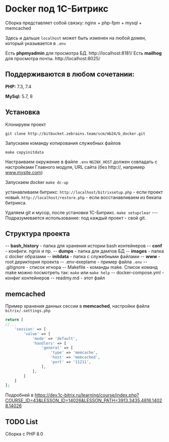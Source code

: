 # Docker под 1С-Битрикс
Сборка представляет собой связку:
nginx + php-fpm + mysql + memcached

Здесь и дальше `localhost` может быть изменен на любой домен, который указывается в `.env`

Есть **phpmyadmin** для просмотра БД. http://localhost:8181/
Есть **mailhog** для просмотра почты. http://localhost:8025/

## Поддерживаются в любом сочетании:

**PHP:** 7.3, 7.4

**MySql:** 5.7, 8

## Установка

Клонируем проект

`git clone http://bitbucket.zebrains.team/scm/mb24/b_docker.git`

Запускаем команду копирования служебных файлов

`make copyinitdata`

Настраиваем окружение в файле `.env`
`NGINX_HOST` должен совпадать с настройками Главного модуля, URL сайта (без http://, например www.mysite.com)

Запускаем docker
`make dc-up`

устанавливаем битрикс:
`http://localhost/bitrixsetup.php` - если проект новый.
`http://localhost/restore.php` - если восстанавливаем из бекапа битрикса.

Удаляем git и мусор, после установки 1C-Битрикс.
`make setupclear` ---   Подразумевается использование: под каждый проект - свой git.

## Структура проекта
-- **bash_history** - папка для хранения истории bash контейнеров
-- **conf** - конфиги. ngnix и пр.
-- **dumps** - папка для дампов БД
-- **images** - папка с docker образами
-- **initdata** - папка с служебными файлами
-- **www** - root дериктория проекта
-- .env-exeplame - пример файла `.env`
-- .gitignore - список игнора
-- Makefile - команды make. Список команд make можно посмотреть так: `make` или `make help`
-- docker-compose.yml - конфиг контейнеров
-- readmy.md - этот файл

## memcached
Пример хранения данных сессии в **memcached**, настройки файла `bitrix/.settings.php`
````php
return [
//...        
    'session' => [
        'value' => [
            'mode' => 'default',
            'handlers' => [
                'general' => [
                    'type' => 'memcache',   
    			    'host' => 'memcached',
    			    'port' => '11211',
                ],           
            ],
        ]                   
    ] 
];
````
Подробней в https://dev.1c-bitrix.ru/learning/course/index.php?COURSE_ID=43&LESSON_ID=14026&LESSON_PATH=3913.3435.4816.14028.14026

## TODO List
Сборка с PHP 8.0
